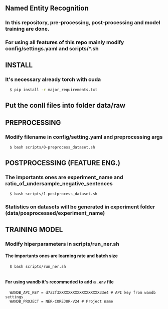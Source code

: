 ## Named Entity Recognition 

### In this repository, pre-processing, post-processing and model training are done.

### For using all features of this repo mainly modify config/settings.yaml and scripts/*.sh


## INSTALL
### It's necessary already torch with cuda
```bash
  $ pip install -r major_requirements.txt
```

## Put the conll files into folder data/raw

## PREPROCESSING
### Modify filename in config/setting.yaml and preprocessing args

```bash
  $ bash scripts/0-preprocess_dataset.sh
```

## POSTPROCESSING (FEATURE ENG.)
### The importants ones are experiment_name and ratio_of_undersample_negative_sentences 
```bash
  $ bash scripts/1-postprocess_dataset.sh
```
### Statistics on datasets will be generated in experiment folder (data/posprocessed/experiment_name)



## TRAINING MODEL
### Modify hiperparameters in scripts/run_ner.sh
#### The importants ones are learning rate and batch size
```
  $ bash scripts/run_ner.sh
  
```



#### For using wandb it's recommeded to add a `.env` file
```.env
  WANDB_API_KEY = d7a2f3XXXXXXXXXXXXXXXXXX33e4 # API key from wandb settings
  WANDB_PROJECT = NER-COREJUR-V24 # Project name
```